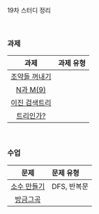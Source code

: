 19차 스터디 정리

<br />

### 과제
|과제|과제 유형|
|:--:|:-------|
|[조약돌 꺼내기](https://www.acmicpc.net/problem/13251)||
|[N과 M(9)](https://www.acmicpc.net/problem/15663)||
|[이진 검색트리](https://www.acmicpc.net/problem/5639)||
|[트리인가?](https://www.acmicpc.net/problem/6416)||

<br />

### 수업
|문제|문제 유형|
|:--:|:-------|
|[소수 만들기](https://programmers.co.kr/learn/courses/30/lessons/12977)|DFS, 반복문|
|[방금그곡](https://programmers.co.kr/learn/courses/30/lessons/17683)||

